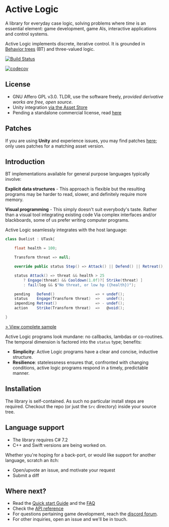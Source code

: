 # Active Logic

A library for everyday case logic, solving problems where *time* is an essential element: game development, game AIs, interactive applications and control systems.

Active Logic implements discrete, iterative control. It is grounded in [Behavior trees](https://en.wikipedia.org/wiki/Behavior_tree_(artificial_intelligence,_robotics_and_control)) (BT) and three-valued logic.

[![Build Status](https://travis-ci.com/active-logic/activelogic-cs.svg?branch=master)](https://travis-ci.com/active-logic/activelogic-cs)

[![codecov](https://codecov.io/gh/active-logic/activelogic-cs/branch/master/graph/badge.svg)](https://codecov.io/gh/active-logic/activelogic-cs)

## License

- GNU Affero GPL v3.0. TLDR, use the software freely, *provided derivative works are free, open source*.
- Unity integration [via the Asset Store](https://www.assetstore.unity3d.com/#!/content/151850)
- Pending a standalone commercial license, read [here](Doc/Commercial.md)

## Patches

If you are using **Unity** and experience issues, you may find patches [here](Patches/); only uses patches for a matching asset version.

## Introduction

BT implementations available for general purpose languages typically involve:

**Explicit data structures** - This approach is flexible but the resulting programs may be harder to read, slower, and definitely require more memory.

**Visual programming** - This simply doesn't suit everybody's taste. Rather than a visual tool integrating existing code Via complex interfaces and/or blackboards, some of us prefer writing computer programs.

Active Logic seamlessly integrates with the host language:

```cs
class Duelist : UTask{

    float health = 100;

    Transform threat => null;

    override public status Step() => Attack() || Defend() || Retreat();

    status Attack() => threat && health > 25
        ? Engage(threat) && Cooldown(1.0f)?[ Strike(threat) ]
        : fail(log && $"No threat, or low hp ({health})");

    pending   Defend()                  => + undef();
    status    Engage(Transform threat)  =>   undef();
    impending Retreat()                 => - undef();
    action    Strike(Transform threat)  =>   @void();

}
```
[> View complete sample](https://gist.github.com/eelstork/08b8fff3b776e8a9faa262a60a9a183b)

Active Logic programs look mundane: no callbacks, lambdas or co-routines. The temporal dimension is factored into the `status` type; benefits:

- **Simplicity**: Active Logic programs have a clear and concise, inductive structure.
- **Resilience**: statelessness ensures that, confronted with changing conditions, active logic programs respond in a timely, predictable manner.

## Installation

The library is self-contained. As such no particular install steps are required. Checkout the repo (or just the `Src` directory) inside your source tree.

## Language support

- The library requires C# 7.2
- C++ and Swift versions are being worked on.

Whether you're hoping for a back-port, or would like support for another language, scratch an itch:
- Open/upvote an issue, and motivate your request
- Submit a diff

## Where next?

- Read the [Quick start Guide](Doc/QuickStart.md) and the [FAQ](Doc/FAQ.md)
- Check the [API reference](Doc/Reference/Overview.md)
- For questions pertaining game development, reach the [discord forum](https://discord.gg/Jn9TQRR).
- For other inquiries, open an issue and we'll be in touch.
